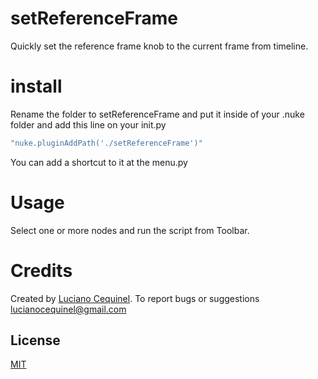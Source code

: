 # setReferenceFrame

Quickly set the reference frame knob to the current frame from timeline.


# install

Rename the folder to setReferenceFrame and put it inside of your .nuke folder
and add this line on your init.py
```bash
"nuke.pluginAddPath('./setReferenceFrame')"
```

You can add a shortcut to it at the menu.py

# Usage

Select one or more nodes and run the script from Toolbar.

# Credits
Created by [Luciano Cequinel](www.cequinavfx.com). 
To report bugs or suggestions lucianocequinel@gmail.com

## License

[MIT](https://choosealicense.com/licenses/mit/)